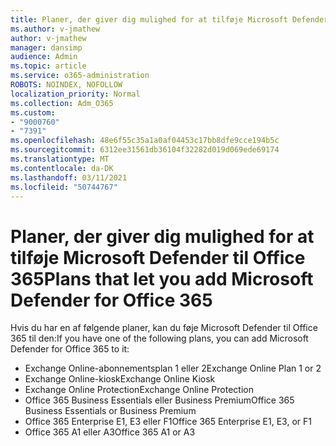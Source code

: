 ```yaml
---
title: Planer, der giver dig mulighed for at tilføje Microsoft Defender til Office 365
ms.author: v-jmathew
author: v-jmathew
manager: dansimp
audience: Admin
ms.topic: article
ms.service: o365-administration
ROBOTS: NOINDEX, NOFOLLOW
localization_priority: Normal
ms.collection: Adm_O365
ms.custom:
- "9000760"
- "7391"
ms.openlocfilehash: 48e6f55c35a1a0af04453c17bb8dfe9cce194b5c
ms.sourcegitcommit: 6312ee31561db36104f32282d019d069ede69174
ms.translationtype: MT
ms.contentlocale: da-DK
ms.lasthandoff: 03/11/2021
ms.locfileid: "50744767"
---
```

# <a name="plans-that-let-you-add-microsoft-defender-for-office-365"></a><span data-ttu-id="4dd7b-102">Planer, der giver dig mulighed for at tilføje Microsoft Defender til Office 365</span><span class="sxs-lookup"><span data-stu-id="4dd7b-102">Plans that let you add Microsoft Defender for Office 365</span></span>

<span data-ttu-id="4dd7b-103">Hvis du har en af følgende planer, kan du føje Microsoft Defender til Office 365 til den:</span><span class="sxs-lookup"><span data-stu-id="4dd7b-103">If you have one of the following plans, you can add Microsoft Defender for Office 365 to it:</span></span>

- <span data-ttu-id="4dd7b-104">Exchange Online-abonnementsplan 1 eller 2</span><span class="sxs-lookup"><span data-stu-id="4dd7b-104">Exchange Online Plan 1 or 2</span></span>
- <span data-ttu-id="4dd7b-105">Exchange Online-kiosk</span><span class="sxs-lookup"><span data-stu-id="4dd7b-105">Exchange Online Kiosk</span></span>
- <span data-ttu-id="4dd7b-106">Exchange Online Protection</span><span class="sxs-lookup"><span data-stu-id="4dd7b-106">Exchange Online Protection</span></span>
- <span data-ttu-id="4dd7b-107">Office 365 Business Essentials eller Business Premium</span><span class="sxs-lookup"><span data-stu-id="4dd7b-107">Office 365 Business Essentials or Business Premium</span></span>
- <span data-ttu-id="4dd7b-108">Office 365 Enterprise E1, E3 eller F1</span><span class="sxs-lookup"><span data-stu-id="4dd7b-108">Office 365 Enterprise E1, E3, or F1</span></span>
- <span data-ttu-id="4dd7b-109">Office 365 A1 eller A3</span><span class="sxs-lookup"><span data-stu-id="4dd7b-109">Office 365 A1 or A3</span></span>
